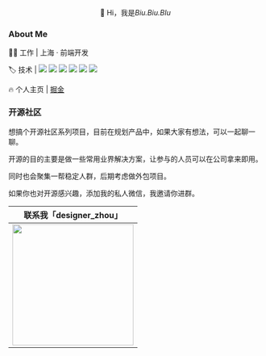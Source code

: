 <p align="center">👋 Hi，我是<i>Biu.Biu.BIu</i></p>


### About Me

👨‍💻 工作 |  上海 · 前端开发
<p>
  🏷️ 技术 |  
  <img src="https://img.shields.io/badge/JavaScript-blue.svg?style=plasticr" /> 
  <img src="https://img.shields.io/badge/TypeScript-blue.svg?style=plasticr" /> 
  <img src="https://img.shields.io/badge/React-blue.svg?style=plasticr" /> 
  <img src="https://img.shields.io/badge/Vue-blue.svg?style=plasticr" /> 
  <img src="https://img.shields.io/badge/Node-blue.svg?style=plasticr" /> 
  <img src="https://img.shields.io/badge/Nest-blue.svg?style=plasticr" /> 
</p> 

<p>
  🔥 个人主页 | 
  <a href="https://juejin.cn/user/237960925565373/posts" target="_black">掘金</a>
</p>


### 开源社区
想搞个开源社区系列项目，目前在规划产品中，如果大家有想法，可以一起聊一聊。

开源的目的主要是做一些常用业界解决方案，让参与的人员可以在公司拿来即用。

同时也会聚集一帮稳定人群，后期考虑做外包项目。 

如果你也对开源感兴趣，添加我的私人微信，我邀请你进群。


| 联系我「designer_zhou」  |
| --- | 
| <img src="https://github.com/zhoubingyan1/zhoubingyan1/assets/18182537/e8481d0b-4eaa-4a6b-9205-202ae5c8daaf" width="240px"/> | 





<!--
**zhoubingyan1/zhoubingyan1** is a ✨ _special_ ✨ repository because its `README.md` (this file) appears on your GitHub profile.

Here are some ideas to get you started:

- 🔭 I’m currently working on ...
- 🌱 I’m currently learning ...
- 👯 I’m looking to collaborate on ...
- 🤔 I’m looking for help with ...
- 💬 Ask me about ...
- 📫 How to reach me: ...
- 😄 Pronouns: ...
- ⚡ Fun fact: ...
-->
